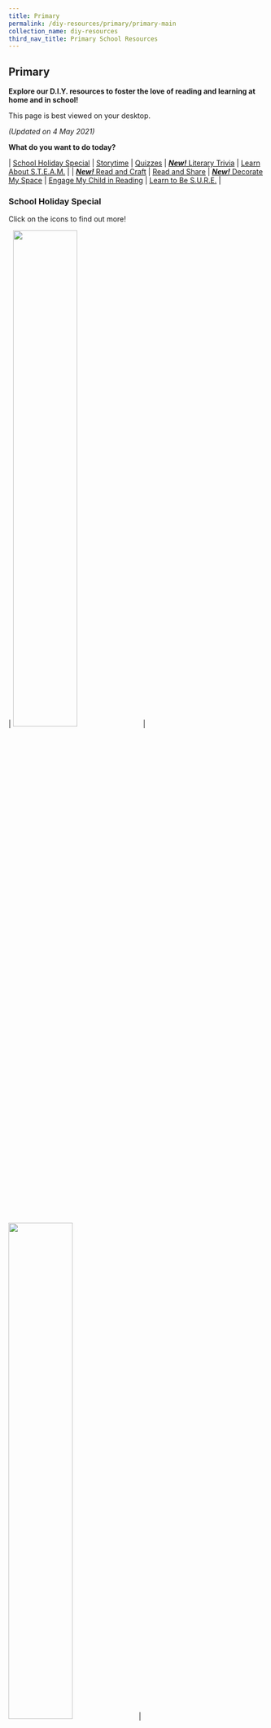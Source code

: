 ```yaml
---
title: Primary
permalink: /diy-resources/primary/primary-main
collection_name: diy-resources
third_nav_title: Primary School Resources
---
```

## **Primary**

**Explore our D.I.Y. resources to foster the love of reading and learning at home and in school!**

This page is best viewed on your desktop. 

_(Updated on 4 May 2021)_

**What do you want to do today?**

| [School Holiday Special](#school-holiday-special) | [Storytime](#storytime) | [Quizzes](#quizzes) | [***New!*** Literary Trivia](#literary-trivia) | [Learn About S.T.E.A.M.](#learn-about-steam) |
| [***New!*** Read and Craft](#read-and-craft) | [Read and Share](#read-and-share) | [***New!*** Decorate My Space](#decorate-my-space) | [Engage My Child in Reading](#engage-my-child-in-reading) | [Learn to Be S.U.R.E.](#learn-to-be-sure) |

### **School Holiday Special**
Click on the icons to find out more!

| <a href="/diy-resources/primary/stay-curious-with-your-child"><img src="/images/diyresources/dR-Holiday-Primary.png" style="width: 50%;"></a> | <a href="diy-resources/primary/shs-videos"><img src="/images/diyresources/shs-videos-button.png" style="width: 50%;"></a> |


<b><a href="#top">Back to top</a></b>


### **Storytime**

Enjoy storytelling videos anytime, anywhere!
Spark your reading joy with our online storytelling videos in the four official languages. Discover fascinating tales about animals, heritage, professions and more. Remember to set your alarm so you don’t miss any wonderful videos!

_(Click on the icon to find out more!)_
<a href="/diy-resources/storytime/storytime-main"><img src="/images/diyresources/storytime_banner.png" style="width: 40%;"></a>


<b><a href="#top">Back to top</a></b>


### **Quizzes**

<a href="https://www.opinionstage.com/content-717/dare-to-read-singapore-edition"><img src="/images/diyresources/primary/DTR-Quiz-Poster.png" alt="Dare to Read image" style="width: 40%;"></a>


<b><a href="#top">Back to top</a></b>


### **Literary Trivia**
Uncover your reading interest and challenge your lit knowledge!

**Reading Interest Profile (15 mins)**

Not sure which type of books you enjoy reading most? Complete the Reading Interest Profile to find out!

|***New!* 2021 Reading Interest Profile Booklets**|
| Lower Primary | Upper Primary |
| <a href="/images/diyresources/primary/NLB-RIP21-LowerPri.PDF"><img src="/images/diyresources/primary/rip21-lowerpri.png" alt="Lower Primary Reading Interest Profile 2021" style="width: 60%;"></a> | <a href="/images/diyresources/primary/NLB-RIP21-UpperPri.PDF"><img src="/images/diyresources/primary/rip21-upperpri.png" alt="Upper Primary Reading Interest Profile 2021" style="width: 60%;"></a> |


|**Reading Interest Profile Quizzes**|
| Lower Primary | Upper Primary |
| [![Reading interest lower primary profile image](/images/diyresources/primary/reading-interest-profile.png)](https://www.opinionstage.com/content-717/reading-interest-profile-lower-primary) | [![Reading interest upper primary profile image](/images/diyresources/primary/RIP-Upper-Pri.jpg)](https://www.opinionstage.com/content-717/reading-interest-profile-upper-primary) |


|**Past Reading Interest Profile Booklets**|
| Lower Primary | Upper Primary | 
| <a href="/images/diyresources/primary/RIP_LowerPri_FA.PDF"><img src="/images/diyresources/primary/RIP.png" alt="RIP 2020 Lower Primary" style="width: 50%;"></a> | <a href="/images/diyresources/primary/RIP_UpperPri_FA.PDF"><img src="/images/diyresources/primary/RIPUP.png" alt="RIP 2020 Upper Primary" style="width: 60%;"></a> |


**Reading Challenge**

Level up your reading game by completing our very own reading challenge:

<a href="/images/diyresources/primary/Primary-Reading-Challenge-12052020.PDF"><img src="/images/diyresources/primary/RC_Primary.jpg" alt="Reading challenge image" style="width: 40%;">


**POSB-NLB Kids’ Lit Quiz(TM) Survival Kit and Literary Boot Camp Booklet (30 mins)**

Want to put your literary knowledge to the test? Download the POSB-NLB Kids’ Lit QuizTM Survival Kit and Literary Boot Camp booklet to see how much you know!

P4-P6

| **Survival Kit** | **Literary Boot Camp** |
| [![Survival quiz image](/images/diyresources/primary/KLQ-survival-kit.jpg)](/images/diyresources/primary/NLB_Booklet_9-MAR.PDF) | [![Literary boot camp image](/images/diyresources/primary/KLQ-LBC.jpg)](/images/diyresources/primary/NLB_KidsLitQuiz-A5-LBC-Booklet-16PP_v4_c.PDF) |


<b><a href="#top">Back to top</a></b>


### **Learn about S.T.E.A.M.**
**Discover the joy of Science, Technology, Engineering, Arts and Maths (S.T.E.A.M.) through these activities.**

**Tinker Truck Worksheets (15 mins)**
Try out these printable worksheets from the first children’s makerspace in the libraries!

P1 – P3

| [![Space suit up image](/images/diyresources/primary/Spacesuit-Up.jpg)](/images/diyresources/primary/Spacesuit-Up_Tinker-Truck.PDF) | [![Build a dino image](/images/diyresources/primary/Dino.jpg)](/images/diyresources/primary/Build-a-Dino_Tinker-Truck.PDF) |
| [![Animals image](/images/diyresources/primary/TT-Animals.png)](/images/diyresources/primary/Tinker-Truck-DIY-Activities-Animals.PDF) | [![Art attack image](/images/diyresources/primary/TT-Art-Attack.png)](/images/diyresources/primary/Tinker-Truck-DIY-Activities-Art-Attack.PDF) |
| [![Knowing our world image](/images/diyresources/primary/TT-Knowing-our-World.jpg)](/images/diyresources/primary/Tinker-Truck-DIY-Activities-Knowing-Our-World.PDF) | [![Magnet fun image](/images/diyresources/primary/TT-Magnet-Fun.png)](/images/diyresources/primary/Tinker-Truck-DIY-Activities-Magnet-Fun.PDF) | 
| [![Triangle fun images](/images/diyresources/primary/TT-Triangle-Fun.png)](/images/diyresources/primary/Tinker-Truck-DIY-Activities-Triangle-Fun.PDF) | [![Worlds image](/images/diyresources/primary/TT-Words.png)](/images/diyresources/primary/Tinker-Truck-DIY-Activities-Words.PDF) |
| [![When i grow up image](/images/diyresources/primary/When-I-Grow-Up-1.jpg)](/images/diyresources/primary/When-I-Grow-Up-1.PDF) | [![Space wonder image](/images/diyresources/primary/Space-Wonder-Cover.jpg)](/images/diyresources/primary/Space-Wonder-1.PDF) | 
| [![Transformation image](/images/diyresources/primary/Transformation-Cover-1-1.jpg)](/images/diyresources/primary/Transformation-1.PDF) | [![My home image](/images/diyresources/primary/My-Home-Cover-1.jpg)](/images/diyresources/primary/My-Home-1.PDF) | 

**DIY Tweens Packages (30 mins)**
Problem-solve through do-it-yourself activities. Simply follow the instructions and have fun!

P4 – P6

| [![Flexagon image](/images/diyresources/primary/Tweens-Flexagon.jpg)](/images/diyresources/primary/Tweens-Pop-up-Package-Flexagon.PDF) | [![Origami frog image](/images/diyresources/primary/Tweens-Origami-Frog.jpg)](/images/diyresources/primary/Tweens-Pop-up-Package-Frog.PDF) | 
| [![Paper helicopter image](/images/diyresources/primary/Tweens-Paper-Helicopter.jpg)](/images/diyresources/primary/Tweens-Pop-up-Package-Paper-Helicopter.PDF) | [![Zentangle image](/images/diyresources/primary/Tweens-Zentangle.jpg)](/images/diyresources/primary/Tweens-Pop-Up-package-Zentangle.PDF) |

**Tweens Lab Mag (1 hour)**
Cool, creative, out-of-this world ideas and easy DIY projects on STEAM topics and activities for you to complete. Download the issues below!

P4 - P6

<img src="images/diyresources/primary/tweenkeramalabmagcover.jpg" alt="Tweenkerama image" style="width: 40%;">

| Issue #1 [here](/images/diyresources/primary/FA_Tweenkerama-Issue-1.PDF) | Issue #2 [here](/images/diyresources/primary/Tweenkeramabooklet_Issue02_FA.PDF) | Issue #3 [here](/images/diyresources/primary/FA-NLB-Tweenkerama_Issue-03-v2.PDF) | 


<b><a href="#top">Back to top</a></b>


### **Read and Craft**
Pick a short read and create a story-based craft.

**PopReads! (20 mins)**

Help students relate to books based on STELLAR themes to their everyday lives with engaging discussions and activities! Download these activity sheets and make reading come alive!

|***New!* 2021 PopReads!**|
|Lower Primary|
| <a href="/images/diyresources/primary/NLB_Popreads21_LP_FlyingFun.PDF"><img src="/images/diyresources/primary/popreads21-flying.png" alt="Flying Fun PopReads!" style="width: 60%;"></a> | <a href="/images/diyresources/primary/NLB_Popreads21_SavingPlanetEarth.PDF"><img src="/images/diyresources/primary/popreads21-earth.png" alt="Saving Planet Earth PopReads!" style="width: 60%;"></a> |
|Upper Primary|
| <a href="/images/diyresources/primary/NLB_Popreads21_UP_TransformMe.PDF"><img src="/images/diyresources/primary/popreads21-transform.png" alt="Transform Me PopReads!" style="width: 60%;"></a> | <a href="/images/diyresources/primary/NLB_Popreads21_UP_ReachOutfortheSkies.PDF"><img src="/images/diyresources/primary/popreads21-skies.png" alt="Reach Out for the Skies PopReads!" style="width: 60%;"></a> |


|**2020 PopReads!**|
| <a href="/images/diyresources/primary/NLB-PopReads-A3-Worksheet-5_Up-Up-Away_v07-FAP-web.PDF"><img src="/images/diyresources/primary/upupandaway.png" alt="Up Up and Away PopReads!" style="width: 60%;"></a> | <a href="/images/diyresources/primary/NLB-PopReads-A3-Worksheet-6_Dragon-Dancer_v06-FAP-web.PDF"><img src="/images/diyresources/primary/PopReads-Dragon-Dancer.png" alt="Dragon Dancer PopReads!" style="width: 60%;"></a> | 
| <a href="/images/diyresources/primary/NLB-PopReads-A3-Worksheet-4_Decode_v07-FAP-web.PDF"><img src="/images/diyresources/primary/popReads-Decode-me.png" alt="Decode PopReads!" style="width: 60%;"></a> | <a href="/images/diyresources/primary/NLB-PopReads-A3-Worksheet-3_Just-Keep-Running_v06-FAP-web.PDF"><img src="/images/diyresources/primary/Just-keep-running.png" alt="Just Keep Running" style="width: 60%;"></a> |


<b><a href="#top">Back to top</a></b>


### **Read and Share**

| **ZECKY'S SPACE ADVENTURE** | **ROOKY'S HORRIFIC ADVENTURE** |
| <a href="/images/unsorted/monstersunited/NLB_Zecky-Puzzle-Notebook_FA.PDF"><img src="/images/unsorted/monstersunited/mu-zecky-cover.png" alt="Zecky image" style="width: 50%;"></a> | <a href="/images/unsorted/monstersunited/NLB_Rooky-Puzzle-Notebook.PDF"><img src="/images/unsorted/monstersunited/mu-rooky-cover.png" alt="Rooky image" style="width: 50%;"></a> |

| **CAMY'S FANTASTICAL ADVENTURE** | **HUTSY'S GREATEST ADVENTURE** |
| <a href="/images/unsorted/monstersunited/NLB_Camy-Puzzle-Notebook_FA.PDF"><img src="/images/unsorted/monstersunited/mu-camy-cover.png" alt="Camy image" style="width: 50%;"></a> | <a href="/images/unsorted/monstersunited/NLB-Hutsy Puzzle Notebook-FA-compressed.PDF"><img src="/images/unsorted/monstersunited/mu-hutsy-cover.png" alt="Hutsy image" style="width: 50%;"></a> |

**Read Swap Share (30 mins)**

In this activity, students swap and share books with one another, prompting interesting book-related conversations. Use these worksheets as a guide as you borrow our [eBooks](/ebooks/ebook-nav)!


| **RSS Facilitator’s Guide** | **RSS Worksheet Primary 1 to 2 (Basic)** |
| <a href="/images/diyresources/primary/RSS-Slides.pptx"><img src="/images/diyresources/primary/reading-1496139_640.png" alt="Reading image" style="width: 70%;"></a> | [![RSS image](/images/diyresources/primary/RSS-Primary-1-to-2-Basic-FA-for-Print.png)](/images/diyresources/primary/RSS-Primary-1-to-2-Basic-FA-for-Print.PDF) | 
| <a href="/images/diyresources/primary/RSS-Primary-3-to-4-Advanced-FA-for-Print.PDF"><img src="/images/diyresources/primary/RSS-Primary-3-to-4-Advanced-FA-for-Print.png" alt="RSS advanced image" style="width: 70%;"></a> | [![RSS non fiction image](/images/diyresources/primary/RSS-Primary-5-to-6-Non-Fiction-FA-for-Print.png)](/images/diyresources/primary/RSS-Primary-5-to-6-Non-Fiction-FA-for-Print.PDF) |


**Read Reap Write (30 mins)**

Students explore how stories relate to the world around them through a series of engaging discussions and activities. By reading and reflecting on thought-provoking extracts from great books, students will be encouraged to think critically and draw parallels between what is described in the extracts and their real-life experiences.

P3–P4
<img src="/images/diyresources/primary/rrw-cakes-in-space.png" style="width: 40%;">

| [RRW Primary Cakes in Space Worksheet & Extract](/images/diyresources/primary/NLB_Read-Reap-Write-Booklet-Pri_Science-Fiction_Cakes-in-Space.PDF) | [RRW Primary Cakes in Space Facilitator’s Guide](/images/diyresources/primary/P3_RRW_Fiction_CakesInSpace_FacilitatorGuide_Final.PDF) |

* Title: [Cakes in Space](https://nlb.overdrive.com/media/2046934)
* Author: Phillip Reeve and Sarah McIntyre
* Call No.: JS REE


P5 – P6
<img src="/images/diyresources/primary/rrw-fish-in-a-tree.png" style="width: 40%;">

| [RRW Primary Fish in a Tree Worksheet and Extract](/images/diyresources/primary/NLB_Read-Reap-Write-Booklet-Pri_Realistic-Fiction_FA2.PDF) | [RRW Primary Fish in a Tree Facilitator’s Guide](/images/diyresources/primary/P5_RRW_Fish-in-a-Tree_Facilitators-Guide_FINAL.PDF) | [RRW Primary Fish in a Tree Powerpoint Slides](/images/diyresources/primary/P5_RRW_Fish-In-a-Tree_Facilitationppt.PDF) |

* Title: [Fish in a Tree](https://nlb.overdrive.com/media/1766809)
* Author: Lynda Mullaly Hunt
* Call No.: J HUN


<img src="/images/diyresources/primary/rrw-saving-thanehaven.png" style="width: 40%;">

| [RRW Primary Saving Thanehaven Worksheet and Extract](/images/diyresources/primary/NLB_Read-Reap-Write-Booklet-Pri_Fantasy_FA.PDF) | [RRW Primary Saving Thanehaven Facilitator’s Guide](/images/diyresources/primary/P6_SavingThanehaven_FacilitatorGuide_FINAL.PDF) |

* Title: Saving Thanehaven
* Author: Catherine Jinks
* Call No.: J JIN


<b><a href="#top">Back to top</a></b>


### **Decorate My Space**
Print out and put up these eye-catching posters and entertaining activities!

**Posters (5 mins)**

| ***New!* 2021 Posters for Primary Schools** | 
| <a href="/images/diyresources/primary/Primary-Poster-21-Be-Kind.PDF"><img src="/images/diyresources/primary/priposter-kind.png" alt="Be Kind poster" style="width: 50%;"></a> | <a href="/images/diyresources/primary/Primary-Poster-21-Know-Your-Book.PDF"><img src="/images/diyresources/primary/priposter-know-book.png" alt="Know Your Book poster" style="width: 50%;"></a> |
| <a href="/images/diyresources/primary/Primary-Poster-21-Know-Your-DDC.PDF"><img src="/images/diyresources/primary/priposter-ddc.png" alt="DDC guide poster" style="width: 50%;"></a> | <a href="/images/diyresources/primary/Primary-Poster-21-Know-Your-Genre.PDF"><img src="/images/diyresources/primary/priposter-genre.png" alt="Know Your Genre poster" style="width: 50%;"></a> |
| <a href="/images/diyresources/primary/Primary-Poster-21-Read-With-Your-Friends.PDF"><img src="images/diyresources/primary/priposter-friends.png" alt="Read with your friends poster" style="width: 50%;"></a> |


|**Past Posters** |
| Lower Primary | Upper Primary) | 
| <a href="/images/diyresources/primary/FA_12032018_A2-lower-primary-bookchart.PDF"><img src="/images/diyresources/primary/lower-pri-bookchart.png" alt="Lower pri 2020 poster" style="width: 50%;"></a> | <a href="/images/diyresources/primary/FA_12032018_A2-upper-primary-bookchart.PDF"><img src="/images/diyresources/primary/upper-pri-bookchart.png" alt="Upper pri 2020 poster" style="width: 50%;"></a> | 
  

**Activities (30 mins)**

Suggested activities to liven up reading corners everywhere!

<a href="/images/diyresources/primary/FA_NLB_SchoolLibraryMakeover_Inner-Pages.PDF"><img src="/images/diyresources/primary/SLM-activity.jpg" alt="Activities" style="width: 40%;"></a>


<b><a href="#top">Back to top</a></b>


### **Engage My Child in Reading**
Read these dedicated guides for parents and educators.

**Raising Readers**

This guide provides information on how parents can instill a love of reading in their children. 

<a href="/images/diyresources/primary/Raising-Readers.PDF"><img src="/images/diyresources/primary/rr-thumb.png" alt="Raising readers image" style="width: 40%;"></a>

Topics covered include:

* Identifying what type of reader your child is
* Choosing a book for your child
* Introduction to a variety of reading materials
* NLB eResources
* Reading at P1


**The Parents’ Welcome Kit: Ride of a Lifetime**

This guide provides tips on how parents can kickstart their children’s reading journey.

<a href="/images/diyresources/primary/NLB-Parents-Welcome-Kit-The-Ride-of-a-Lifetime-2021.PDF"><img src="/images/diyresources/primary/PWK-2021-image.jpg" alt="Parents welcome kit image" style="width: 40%;"></a>


**Tips to Get Your Kid Reading**

This video is part of a series on parenting tips during home-based learning, brought to you by the Office of Education Research, NIE NTU, Singapore

<center><iframe width="560" height="315" src="https://www.youtube.com/embed/x37aJ3jANGk" frameborder="0" allow="accelerometer; autoplay; clipboard-write; encrypted-media; gyroscope; picture-in-picture" allowfullscreen></iframe></center>


<b><a href="#top">Back to top</a></b>


### **Learn To Be S.U.R.E.**
Are you savvy enough to face the pitfalls of the internet? Get SURE-vival tips through these S.U.R.E. (Source Understand Research Evaluate) activities!


**S.U.R.E. Toolkit (45 min)**

Get tips on how to be online savvy and combat fake news through insightful activities, based on the four basic S.U.R.E. skills: Source, Understand, Research and Evaluate.

P4 – P6

**Fake News #1**

| SURE Infographic | SURE Toolkit Activity Sheet |
| <a href="/images/sure/Infographic-Facing-Up-to-Fake-News.jpg"><img src="/images/sure/Infographic-Facing-Up-to-Fake-News.jpg" alt="Sure infographic image" style="width: 50%;"></a> | <a href="/images/sure/SURE-Kit-Activity-Sheet-FA.PDF"><img src="/images/sure/Capture4.png" alt="Sure toolkit image" style="width: 100%;"></a> 
| SURE Toolkit Map |
| [![Sure toolkit map image](/images/sure/Capture-2.png)](/images/sure/SURE-Kit-A3-Map-FA.PDF) |

**Fake News #2**

| Activity Sheet | SURE-vivor Booklet |
| <a href="/images/sure/FA_08030218_READ-LIKE-A-DETECTIVE.PDF"><img src="/images/sure/Capture-3.png" alt="Activity sheet image" style="width: 70%;"></a> | <a href="/images/sure/FA_SUREvivor-booklet-06032020.PDF"><img src="/images/sure/Capture.png" alt="Sure-vivor image" style="width: 100%;"></a> 

For more great information literacy resources, click [here](/services/other-services/sure)!


<b><a href="#top">Back to top</a></b>